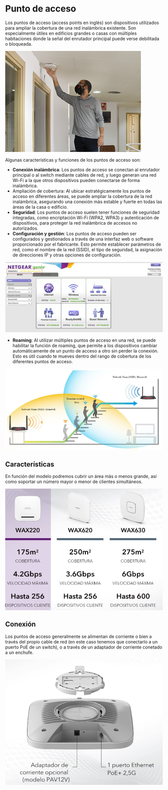 # Punto de acceso

Los puntos de acceso (access points en inglés) son dispositivos utilizados para ampliar la cobertura de una red inalámbrica existente. Son especialmente útiles en edificios grandes o casas con múltiples habitaciones donde la señal del enrutador principal puede verse debilitada o bloqueada.

![](img/2023-05-30-10-34-40.png)

Algunas características y funciones de los puntos de acceso son:

- **Conexión inalámbrica**: Los puntos de acceso se conectan al enrutador principal o al switch mediante cables de red, y luego generan una red Wi-Fi a la que otros dispositivos pueden conectarse de forma inalámbrica.
- Ampliación de cobertura: Al ubicar estratégicamente los puntos de acceso en diferentes áreas, se puede ampliar la cobertura de la red inalámbrica, asegurando una conexión más estable y fuerte en todas las áreas de la casa o edificio.
- **Seguridad**: Los puntos de acceso suelen tener funciones de seguridad integradas, como encriptación Wi-Fi (WPA2, WPA3) y autenticación de dispositivos, para proteger la red inalámbrica de accesos no autorizados.
- **Configuración y gestión**: Los puntos de acceso pueden ser configurados y gestionados a través de una interfaz web o software proporcionado por el fabricante. Esto permite establecer parámetros de red, como el nombre de la red (SSID), el tipo de seguridad, la asignación de direcciones IP y otras opciones de configuración.

![](img/2023-05-30-10-39-44.png)

- **Roaming**: Al utilizar múltiples puntos de acceso en una red, se puede habilitar la función de roaming, que permite a los dispositivos cambiar automáticamente de un punto de acceso a otro sin perder la conexión. Esto es útil cuando te mueves dentro del rango de cobertura de los diferentes puntos de acceso.

![](img/2023-05-30-10-38-29.png)

## Características

En función del modelo podremos cubrir un área más o menos grande, así como soportar un número mayor o menor de clientes simultáneos.

![](img/2023-05-30-10-31-32.png)

## Conexión

Los puntos de acceso generalmente se alimentan de corriente o bien a través del propio cable de red (en este caso tenemos que conectarlo a un puerto PoE de un switch), o a través de un adaptador de corriente conetado a un enchufe.

![](img/2023-05-30-10-29-57.png)
